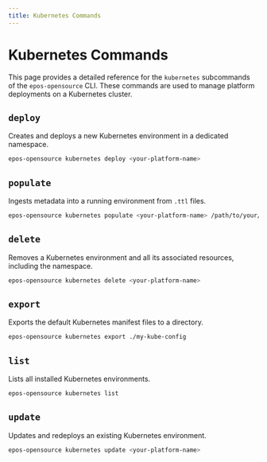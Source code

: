```yaml
---
title: Kubernetes Commands
---
```


# Kubernetes Commands

This page provides a detailed reference for the `kubernetes` subcommands of the `epos-opensource` CLI. These commands are used to manage platform deployments on a Kubernetes cluster.

## `deploy`

Creates and deploys a new Kubernetes environment in a dedicated namespace.

```bash
epos-opensource kubernetes deploy <your-platform-name>
```

## `populate`

Ingests metadata into a running environment from `.ttl` files.

```bash
epos-opensource kubernetes populate <your-platform-name> /path/to/your/data
```

## `delete`

Removes a Kubernetes environment and all its associated resources, including the namespace.

```bash
epos-opensource kubernetes delete <your-platform-name>
```

## `export`

Exports the default Kubernetes manifest files to a directory.

```bash
epos-opensource kubernetes export ./my-kube-config
```

## `list`

Lists all installed Kubernetes environments.

```bash
epos-opensource kubernetes list
```

## `update`

Updates and redeploys an existing Kubernetes environment.

```bash
epos-opensource kubernetes update <your-platform-name>
```
